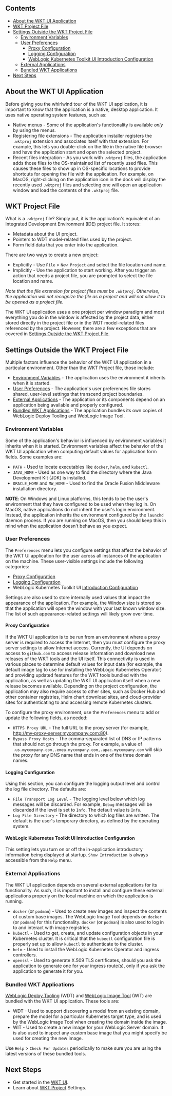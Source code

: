 ## Contents
- [About the WKT UI Application](#about-the-wkt-ui-application)
- [WKT Project File](#wkt-project-file)
- [Settings Outside the WKT Project File](#settings-outside-the-wkt-project-file)
    - [Environment Variables](#environment-variables)
    - [User Preferences](#user-preferences)
        - [Proxy Configuration](#proxy-configuration)
        - [Logging Configuration](#logging-configuration)
        - [WebLogic Kubernetes Toolkit UI Introduction Configuration](#weblogic-kubernetes-toolkit-ui-introduction-configuration)
    - [External Applications](#external-applications)
    - [Bundled WKT Applications](#bundled-wkt-applications)
- [Next Steps](#next-steps)

## About the WKT UI Application
Before giving you the whirlwind tour of the WKT UI application, it is important to know that the application is a native,
desktop application.  It uses native operating system features, such as:

- Native menus - Some of the application's functionality is available _only_ by using the menus.
- Registering file extensions - The application installer registers the `.wktproj` extension and associates itself
  with that extension.  For example, this lets you double-click on the file in the native file browser and
  have the application start and open the selected project.
- Recent files integration - As you work with `.wktproj` files, the application adds those files to the OS-maintained
  list of recently used files.  This causes these files to show up in OS-specific locations to provide shortcuts for
  opening the file with the application.  For example, on MacOS, right-clicking on the application icon in the dock will
  display the recently used `.wktproj` files and selecting one will open an application window and load the contents
  of the `.wktproj` file.

## WKT Project File
What is a `.wktproj` file?  Simply put, it is the application's equivalent of an Integrated Development Environment
(IDE) project file.  It stores:

- Metadata about the UI project.
- Pointers to WDT model-related files used by the project.
- Form field data that you enter into the application.

There are two ways to create a new project:
- Explicitly - Use `File` > `New Project` and select the file location and name.
- Implicitly - Use the application to start working.  After you trigger an action that needs a project file, you are
  prompted to select the file location and name.

_Note that the file extension for project files must be `.wktproj`.  Otherwise, the application will not recognize the
file as a project and will not allow it to be opened as a project file._

The WKT UI application uses a one project per window paradigm and most everything you do in the window is
affected by the project data, either stored directly in the project file or in the WDT model-related files referenced
by the project.  However, there are a few exceptions that are covered in [Settings Outside the WKT Project File](#settings-outside-the-wkt-project-file).

## Settings Outside the WKT Project File

Multiple factors influence the behavior of the WKT UI application in a particular environment.  Other than the WKT Project file,
those include:

- [Environment Variables](#environment-variables) - The application uses the environment it inherits when it is started.
- [User Preferences](#user-preferences) - The application's user preferences file stores shared, user-level settings that
  transcend project boundaries.
- [External Applications](#external-applications) - The application or its components depend on an application being available and properly configured.
- [Bundled WKT Applications](#bundled-wkt-applications) - The application bundles its own copies of WebLogic Deploy Tooling and WebLogic Image Tool.

### Environment Variables
Some of the application's behavior is influenced by environment variables it inherits when it is started.  Environment
variables affect the behavior of the WKT UI application when computing default values for application form fields.  Some
examples are:

- `PATH` - Used to locate executables like `docker`, `helm`, and `kubectl`.
- `JAVA_HOME` - Used as one way to find the directory where the Java Development Kit (JDK) is installed.
- `ORACLE_HOME` and `MW_HOME` - Used to find the Oracle Fusion Middleware installation directory.

**NOTE**: On Windows and Linux platforms, this tends to be the user's environment that they have configured to be used when
they log in. On MacOS, native applications do not inherit the user's login environment.  Instead, the application
inherits the environment configured by the `launchd` daemon process.  If you are running on MacOS, then you should keep this in mind
when the application doesn't behave as you expect.

### User Preferences

The `Preferences` menu lets you configure settings that affect the behavior of the WKT UI application for the user
across all instances of the application on the machine.  These user-visible settings include the following categories:

- [Proxy Configuration](#proxy-configuration)
- [Logging Configuration](#logging-configuration)
- WebLogic Kubernetes Toolkit UI [Introduction Configuration](#weblogic-kubernetes-toolkit-ui-introduction-configuration)

Settings are also used to store internally used values that impact the appearance of the application.  For example, the
Window size is stored so that the application will open the window with your last known window size.  The list of
such appearance-related settings will likely grow over time.

#### Proxy Configuration

If the WKT UI application is to be run from an environment where a proxy server is required to access the Internet, then you
must configure the proxy server settings to allow Internet access.  Currently, the UI depends on access to
`github.com` to access release information and download new releases of the WKT tools and the UI itself.  This connectivity
is used in various places to determine default values for input data (for example, the default image tag to use for installing the
WebLogic Kubernetes Operator) and providing updated features for the WKT tools bundled with the application, as
well as updating the WKT UI application itself when a new release becomes available.   Depending on the project configuration,
the application may also require access to other sites, such as Docker Hub and other container registries, Helm chart
download sites, and cloud-provider sites for authenticating to and accessing remote Kubernetes clusters.

To configure the proxy environment, use the `Preferences` menu to add or update the
following fields, as needed:

- `HTTPS Proxy URL` - The full URL to the proxy server (for example, http://my-proxy-server.mycompany.com:80).
- `Bypass Proxy Hosts` - The comma-separated list of DNS or IP patterns that should not go through the proxy.
  For example, a value of `.us.mycompany.com,.emea.mycompany.com,.apac.mycompany.com` will skip the proxy for any
  DNS name that ends in one of the three domain names.

#### Logging Configuration

Using this section, you can configure the logging output level and control the log file directory.  The defaults are:

- `File Transport Log Level` - The logging level below which log messages will be discarded.  For example, `Debug` messages
  will be discarded if the level is set to `Info`.  The default value is `Info`.
- `Log File Directory` - The directory to which log files are written.  The default is the user's temporary directory, as
  defined by the operating system.

#### WebLogic Kubernetes Toolkit UI Introduction Configuration

This setting lets you turn on or off the in-application introductory information being displayed at startup.  `Show Introduction` is always
accessible from the `Help` menu.

### External Applications

The WKT UI application depends on several external applications for its functionality.  As such, it is important to install and
configure these external applications properly on the local machine on which the application is running.

- `docker` (or `podman`) - Used to create new images and inspect the contents of
  custom base images.  The WebLogic Image Tool depends on `docker` (or `podman`) for this functionality.  `docker`
  (or `podman`) is also used to log in to and interact with image registries.
- `kubectl` - Used to get, create, and update configuration objects in your Kubernetes cluster.
  It is critical that the `kubectl` configuration file is properly set up to allow `kubectl` to authenticate to the cluster.
- `helm` - Used to install the WebLogic Kubernetes Operator and ingress controllers.
- `openssl` - Used to generate X.509 TLS certificates, should you ask the application to
  generate one for your ingress route(s), only if you ask the application to generate it for you.

### Bundled WKT Applications

[WebLogic Deploy Tooling](https://oracle.github.io/weblogic-deploy-tooling/) (WDT) and [WebLogic Image Tool](https://oracle.github.io/weblogic-image-tool/) (WIT) are bundled with the WKT UI application.  These tools are:

- WDT - Used to support discovering a model from an existing domain, prepare the model for a
  particular Kubernetes target type, and is used by the WebLogic Image Tool when creating the domain inside the image.
- WIT - Used to create a new image for your WebLogic Server domain.  It is also used to inspect any
  custom base image that you might specify be used for creating the new image.

Use `Help` > `Check For Updates` periodically to make sure you are using the latest versions of these
bundled tools.

## Next Steps

- Get started in the [WKT UI](site/project-settings.md).
- Learn about [WKT Project](project-settings.md#project-settings) Settings.
